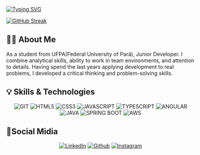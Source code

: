 [![Typing SVG](https://readme-typing-svg.herokuapp.com?font=Fira+Code&duration=5020&pause=1000&color=CFCECB&width=435&lines=Hello+World%2C+Renan+Carneiro)](https://git.io/typing-svg)

[![GitHub Streak](https://github-readme-streak-stats.herokuapp.com?user=renancarneiro&theme=blood-dark&hide_border=true&locale=pt_BR&date_format=j%20M%5B%20Y%5D)](https://git.io/streak-stats)

## 👨‍💻 About Me
As a student from UFPA(Federal University of Pará), Junior Developer. I combine analytical skills, ability to work in team environments, and attention to details. Having spend the last years applying development to real problems, I developed a critical thinking and problem-solving skills.

## 💡 Skills & Technologies

<div align="center">

![GIT](https://img.shields.io/badge/Git-E34F26?style=for-the-badge&logo=git&logoColor=white)
![HTML5](https://img.shields.io/badge/HTML5-E34F26?style=for-the-badge&logo=html5&logoColor=white)
![CSS3](https://img.shields.io/badge/CSS3-1572B6?style=for-the-badge&logo=css3&logoColor=white)
![JAVASCRIPT](https://img.shields.io/badge/JavaScript-F7DF1E?style=for-the-badge&logo=javascript&logoColor=black)
![TYPESCRIPT](https://img.shields.io/badge/TypeScript-007ACC?style=for-the-badge&logo=typescript&logoColor=white)
![ANGULAR](https://img.shields.io/badge/Angular-DD0031?style=for-the-badge&logo=angular&logoColor=white)
![JAVA](https://img.shields.io/badge/Java-ED8B00?style=for-the-badge&logo=openjdk&logoColor=white)
![SPRING BOOT](https://img.shields.io/badge/Spring-6DB33F?style=for-the-badge&logo=spring&logoColor=white)
![AWS](https://img.shields.io/badge/Amazon_AWS-232F3E?style=for-the-badge&logo=amazon-aws&logoColor=white)

</div>

## 👨Social Midia

<div align="center">

[![LinkedIn](https://img.shields.io/badge/LinkedIn-000?style=for-the-badge&logo=linkedin&logoColor=0E76A8)](https://linkedin.com/in/renancc/)
[![Github](https://img.shields.io/badge/Github-000?style=for-the-badge&logo=github&logoColor=white)](https://github.com/renancarneiro)
[![Instagram](https://img.shields.io/badge/Instagram-000?style=for-the-badge&logo=instagram&logoColor=default)](https://www.instagram.com/renancc)
</div>
